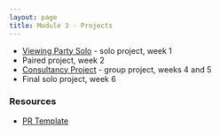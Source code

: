```yaml
---
layout: page
title: Module 3 - Projects
---
```


* [Viewing Party Solo](./viewing_party_solo) - solo project, week 1
* Paired project, week 2
* [Consultancy Project](./consultancy) - group project, weeks 4 and 5
* Final solo project, week 6


### Resources
- [PR Template](./pr_template)
